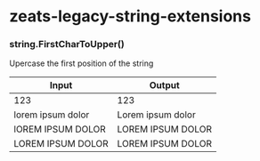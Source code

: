 # zeats-legacy-string-extensions

### string.FirstCharToUpper()

Upercase the first position of the string

| Input | Output |
| ------ | ------ |
| 123 | 123 |
| lorem ipsum dolor | Lorem ipsum dolor |
| lOREM IPSUM DOLOR | LOREM IPSUM DOLOR |
| LOREM IPSUM DOLOR | LOREM IPSUM DOLOR |
